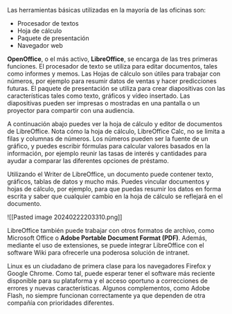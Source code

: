 Las herramientas básicas utilizadas en la mayoría de las oficinas son:

- Procesador de textos
- Hoja de cálculo
- Paquete de presentación
- Navegador web

**OpenOffice**, o el más activo, **LibreOffice**, se encarga de las tres primeras funciones. El procesador de texto se utiliza para editar documentos, tales como informes y memos. Las Hojas de cálculo son útiles para trabajar con números, por ejemplo para resumir datos de ventas y hacer predicciones futuras. El paquete de presentación se utiliza para crear diapositivas con las características tales como texto, gráficos y vídeo insertado. Las diapositivas pueden ser impresas o mostradas en una pantalla o un proyector para compartir con una audiencia.

A continuación abajo puedes ver la hoja de cálculo y editor de documentos de LibreOffice. Nota cómo la hoja de cálculo, LibreOffice Calc, no se limita a filas y columnas de números. Los números pueden ser la fuente de un gráfico, y puedes escribir fórmulas para calcular valores basados en la información, por ejemplo reunir las tasas de interés y cantidades para ayudar a comparar las diferentes opciones de préstamo.

Utilizando el Writer de LibreOffice, un documento puede contener texto, gráficos, tablas de datos y mucho más. Puedes vincular documentos y hojas de cálculo, por ejemplo, para que puedas resumir los datos en forma escrita y saber que cualquier cambio en la hoja de cálculo se reflejará en el documento.

![[Pasted image 20240222203310.png]]

LibreOffice también puede trabajar con otros formatos de archivo, como Microsoft Office o **Adobe Portable Document Format (PDF)**. Además, mediante el uso de extensiones, se puede integrar LibreOffice con el software Wiki para ofrecerle una poderosa solución de intranet.

Linux es un ciudadano de primera clase para los navegadores Firefox y Google Chrome. Como tal, puede esperar tener el software más reciente disponible para su plataforma y el acceso oportuno a correcciones de errores y nuevas características. Algunos complementos, como Adobe Flash, no siempre funcionan correctamente ya que dependen de otra compañía con prioridades diferentes.